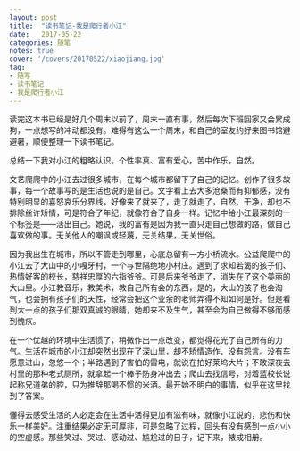 ```yaml
---
layout: post
title:  "读书笔记-我是爬行者小江"
date:   2017-05-22
categories: 随笔
notes: true
cover: '/covers/20170522/xiaojiang.jpg'
tag:
- 随写 
- 读书笔记
- 我是爬行者小江
---
```


读完这本书已经是好几个周末以前了，周末一直有事，然后每次下班回家又会累成狗，一点想写的冲动都没有。难得有这么一个周末，和自己的室友约好来图书馆避避暑，顺便整理一下读书笔记。

总结一下我对小江的粗略认识。个性率真、富有爱心，苦中作乐，自然。

文艺爬爬中的小江去过很多城市，在每个城市都留下了自己的记忆。创作了很多故事，每一个故事写的是生活也说的是自己。文字看上去大多沧桑而有抑郁感，没有特别明显的喜怒哀乐分界线，好像来了就来了，走了就走了，自然、干净，却也不排除丝许矫情，可是符合了年纪，就像符合了自身一样。记忆中给小江最深刻的一个标签是——活出自己。她说，我的富有是因为我一直只走自己想做的路，做自己喜欢做的事。无关他人的嘲讽或轻蔑，无关结果，无关世俗。

因为我出生在城市，所以不管走到哪里，心底总留有一方小桥流水。公益爬爬中的小江去了大山中的小嘎牙村，一个与世隔绝地小村庄。遇到了求知若渴的孩子们、热情好客的校长，慈祥忠厚的六指爷爷。可是后来爷爷走了，消失在了这个美丽的大山里。小江教音乐，教美术，教自己所有会的东西，是的，大山的孩子也会淘气，也会拥有孩子们的天性，经常会把这个业余的老师弄得不知如何是好。但是看到大一点的孩子们那双真诚的眼睛，她却来不及生气，甚至会为自己做得不够而感到愧疚。

在一个优越的环境中生活惯了，稍微作出一点改变，都觉得花光了自己所有的力气。生活在城市的小江却突然出现在了深山里，却不矫情造作、没有怨言。没有车愿意进山，忽悠一个；半路遇到了害怕的雷电，就说在拍好莱坞大片；不敢深夜去村里的那种老式厕所，就拿起一个棒子防身冲出去；爬山去找信号，对着蓝校长说起称兄道弟的腔，只为推辞那喝不惯的米酒。最开始不明白的事情，似乎在这里找到了答案。

懂得去感受生活的人必定会在生活中活得更加有滋有味，就像小江说的，悲伤和快乐一样美好。注重结果必定无可厚非，可是忽略了过程，回头有没有感到一点小小的空虚感。那些笑过、哭过、感动过、尴尬过的日子，记下来，裱成相册。